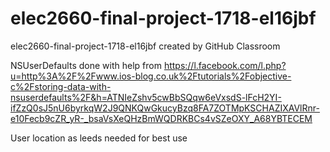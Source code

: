 # elec2660-final-project-1718-el16jbf
elec2660-final-project-1718-el16jbf created by GitHub Classroom

NSUserDefaults done with help from https://l.facebook.com/l.php?u=http%3A%2F%2Fwww.ios-blog.co.uk%2Ftutorials%2Fobjective-c%2Fstoring-data-with-nsuserdefaults%2F&h=ATNIeZshv5cwBbSQqw6eVxsdS-lFcH2YI-ifZzQ0sJ5nU6byrkqW2J9QNKQwGkucyBzq8FA7ZOTMpKSCHAZIXAVlRnr-e10Fecb9cZR_yR-_bsaVsXeQHzBmWQDRKBCs4vSZeOXY_A68YBTECEM

User location as leeds needed for best use
